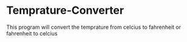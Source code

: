 # Temprature-Converter
This program will convert the temprature from celcius to fahrenheit or fahrenheit to celcius 
